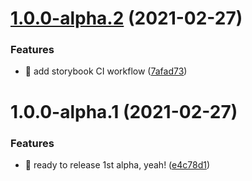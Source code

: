 # [1.0.0-alpha.2](https://github.com/siriwatknp/react-tailwind-trial/compare/v1.0.0-alpha.1...v1.0.0-alpha.2) (2021-02-27)


### Features

* 🎸 add storybook CI workflow ([7afad73](https://github.com/siriwatknp/react-tailwind-trial/commit/7afad73a2413dbbb4c35007083b41015c0dc51d6))

# 1.0.0-alpha.1 (2021-02-27)


### Features

* 🎸 ready to release 1st alpha, yeah! ([e4c78d1](https://github.com/siriwatknp/react-tailwind-trial/commit/e4c78d1df01d543b90160530c8b859cd747bfbb3))
